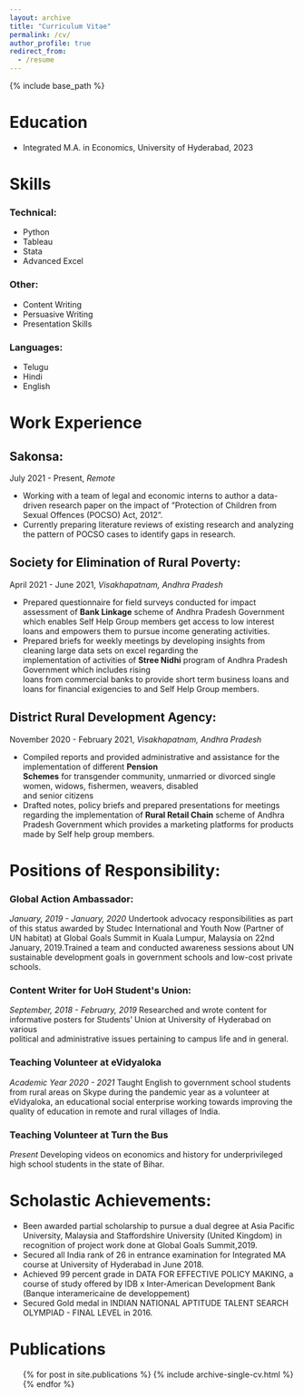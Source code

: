 ```yaml
---
layout: archive
title: "Curriculum Vitae"
permalink: /cv/
author_profile: true
redirect_from:
  - /resume
---
```


{% include base_path %}

# Education
* Integrated M.A. in Economics, University of Hyderabad, 2023

# Skills
### Technical:
* Python
* Tableau
* Stata
* Advanced Excel

### Other:
* Content Writing
* Persuasive Writing
* Presentation Skills

### Languages:
* Telugu
* Hindi
* English

# Work Experience
## Sakonsa:
July 2021 - Present, _Remote_
  * Working with a team of legal and economic interns to author a data-driven research paper on the impact of 
    ”Protection of Children from Sexual Offences (POCSO) Act, 2012”.
  * Currently preparing literature reviews of existing research and analyzing the pattern of POCSO cases to identify 
    gaps in research.

## Society for Elimination of Rural Poverty:
April 2021 - June 2021, _Visakhapatnam, Andhra Pradesh_
  * Prepared questionnaire for field surveys conducted for impact assessment of **Bank Linkage** scheme of Andhra 
    Pradesh Government which enables Self Help Group members get access to low interest loans and empowers
    them to pursue income generating activities.
  * Prepared briefs for weekly meetings by developing insights from cleaning large data sets on excel regarding the  
    implementation of activities of **Stree Nidhi** program of Andhra Pradesh Government which includes rising  
    loans from commercial banks to provide short term business loans and loans for financial exigencies to and Self Help Group members.
    
## District Rural Development Agency:
November 2020 - February 2021, _Visakhapatnam, Andhra Pradesh_
  * Compiled reports and provided administrative and assistance for the implementation of different **Pension  
    Schemes** for transgender community, unmarried or divorced single women, widows, fishermen, weavers, disabled  
    and senior citizens
  * Drafted notes, policy briefs and prepared presentations for meetings regarding the implementation of **Rural Retail Chain**
    scheme of Andhra Pradesh Government which provides a marketing platforms for products  
    made by Self help group members.

# Positions of Responsibility:
### Global Action Ambassador:
_January, 2019 - January, 2020_
Undertook advocacy responsibilities as part of this status awarded by Studec International and Youth Now (Partner
of UN habitat) at Global Goals Summit in Kuala Lumpur, Malaysia on 22nd January, 2019.Trained a team and
conducted awareness sessions about UN sustainable development goals in government schools and low-cost private schools.
 
### Content Writer for UoH Student's Union:
_September, 2018 - February, 2019_
Researched and wrote content for informative posters for Students’ Union at University of Hyderabad on various  
political and administrative issues pertaining to campus life and in general.

### Teaching Volunteer at eVidyaloka
_Academic Year 2020 - 2021_
Taught English to government school students from rural areas on Skype during the pandemic year as a volunteer at
eVidyaloka, an educational social enterprise working towards improving the quality of education in remote and rural
villages of India.

### Teaching Volunteer at Turn the Bus
_Present_
Developing videos on economics and history for underprivileged high school students in the state of Bihar.

# Scholastic Achievements:
* Been awarded partial scholarship to pursue a dual degree at Asia Pacific University, Malaysia and Staffordshire
  University (United Kingdom) in recognition of project work done at Global Goals Summit,2019.
* Secured all India rank of 26 in entrance examination for Integrated MA course at University of Hyderabad in June 2018.
* Achieved 99 percent grade in DATA FOR EFFECTIVE POLICY MAKING, a course of study offered by IDB x Inter-American Development Bank (Banque interamericaine de developpement)
* Secured Gold medal in INDIAN NATIONAL APTITUDE TALENT SEARCH OLYMPIAD - FINAL LEVEL in 2016.


# Publications
  <ul>{% for post in site.publications %}
    {% include archive-single-cv.html %}
  {% endfor %}</ul>
  
<!---
======
  <ul>{% for post in site.talks %}
    {% include archive-single-talk-cv.html %}
  {% endfor %}</ul>
  
Teaching
======
  <ul>{% for post in site.teaching %}
    {% include archive-single-cv.html %}
  {% endfor %}</ul>
  
Service and leadership
======
* Currently signed in to 43 different slack teams
--> 

